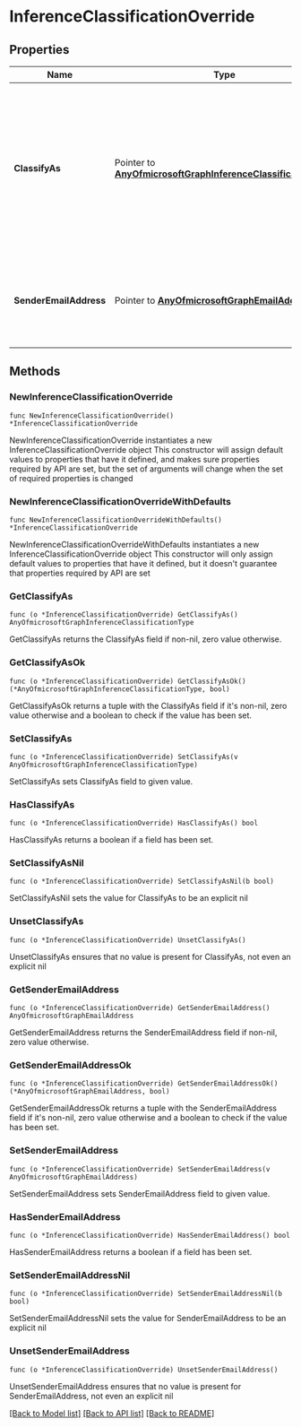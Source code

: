 # InferenceClassificationOverride

## Properties

Name | Type | Description | Notes
------------ | ------------- | ------------- | -------------
**ClassifyAs** | Pointer to [**AnyOfmicrosoftGraphInferenceClassificationType**](anyOf&lt;microsoft.graph.inferenceClassificationType&gt;.md) | Specifies how incoming messages from a specific sender should always be classified as. The possible values are: focused, other. | [optional] 
**SenderEmailAddress** | Pointer to [**AnyOfmicrosoftGraphEmailAddress**](anyOf&lt;microsoft.graph.emailAddress&gt;.md) | The email address information of the sender for whom the override is created. | [optional] 

## Methods

### NewInferenceClassificationOverride

`func NewInferenceClassificationOverride() *InferenceClassificationOverride`

NewInferenceClassificationOverride instantiates a new InferenceClassificationOverride object
This constructor will assign default values to properties that have it defined,
and makes sure properties required by API are set, but the set of arguments
will change when the set of required properties is changed

### NewInferenceClassificationOverrideWithDefaults

`func NewInferenceClassificationOverrideWithDefaults() *InferenceClassificationOverride`

NewInferenceClassificationOverrideWithDefaults instantiates a new InferenceClassificationOverride object
This constructor will only assign default values to properties that have it defined,
but it doesn't guarantee that properties required by API are set

### GetClassifyAs

`func (o *InferenceClassificationOverride) GetClassifyAs() AnyOfmicrosoftGraphInferenceClassificationType`

GetClassifyAs returns the ClassifyAs field if non-nil, zero value otherwise.

### GetClassifyAsOk

`func (o *InferenceClassificationOverride) GetClassifyAsOk() (*AnyOfmicrosoftGraphInferenceClassificationType, bool)`

GetClassifyAsOk returns a tuple with the ClassifyAs field if it's non-nil, zero value otherwise
and a boolean to check if the value has been set.

### SetClassifyAs

`func (o *InferenceClassificationOverride) SetClassifyAs(v AnyOfmicrosoftGraphInferenceClassificationType)`

SetClassifyAs sets ClassifyAs field to given value.

### HasClassifyAs

`func (o *InferenceClassificationOverride) HasClassifyAs() bool`

HasClassifyAs returns a boolean if a field has been set.

### SetClassifyAsNil

`func (o *InferenceClassificationOverride) SetClassifyAsNil(b bool)`

 SetClassifyAsNil sets the value for ClassifyAs to be an explicit nil

### UnsetClassifyAs
`func (o *InferenceClassificationOverride) UnsetClassifyAs()`

UnsetClassifyAs ensures that no value is present for ClassifyAs, not even an explicit nil
### GetSenderEmailAddress

`func (o *InferenceClassificationOverride) GetSenderEmailAddress() AnyOfmicrosoftGraphEmailAddress`

GetSenderEmailAddress returns the SenderEmailAddress field if non-nil, zero value otherwise.

### GetSenderEmailAddressOk

`func (o *InferenceClassificationOverride) GetSenderEmailAddressOk() (*AnyOfmicrosoftGraphEmailAddress, bool)`

GetSenderEmailAddressOk returns a tuple with the SenderEmailAddress field if it's non-nil, zero value otherwise
and a boolean to check if the value has been set.

### SetSenderEmailAddress

`func (o *InferenceClassificationOverride) SetSenderEmailAddress(v AnyOfmicrosoftGraphEmailAddress)`

SetSenderEmailAddress sets SenderEmailAddress field to given value.

### HasSenderEmailAddress

`func (o *InferenceClassificationOverride) HasSenderEmailAddress() bool`

HasSenderEmailAddress returns a boolean if a field has been set.

### SetSenderEmailAddressNil

`func (o *InferenceClassificationOverride) SetSenderEmailAddressNil(b bool)`

 SetSenderEmailAddressNil sets the value for SenderEmailAddress to be an explicit nil

### UnsetSenderEmailAddress
`func (o *InferenceClassificationOverride) UnsetSenderEmailAddress()`

UnsetSenderEmailAddress ensures that no value is present for SenderEmailAddress, not even an explicit nil

[[Back to Model list]](../README.md#documentation-for-models) [[Back to API list]](../README.md#documentation-for-api-endpoints) [[Back to README]](../README.md)


